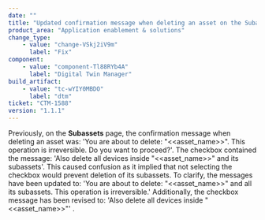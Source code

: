 ```yaml
---
date: ""
title: "Updated confirmation message when deleting an asset on the Subassets page"
product_area: "Application enablement & solutions"
change_type:
    - value: "change-VSkj2iV9m"
      label: "Fix"
component:
    - value: "component-Tl88RYb4A"
      label: "Digital Twin Manager"
build_artifact:
    - value: "tc-wYIY0MBDO"
      label: "dtm"
ticket: "CTM-1588"
version: "1.1.1"
---
```

Previously, on the **Subassets** page, the confirmation message when deleting an asset was: 'You are about to delete: "<<asset_name>>". This operation is irreversible. Do you want to proceed?'. The checkbox contained the message: 'Also delete all devices inside "<<asset_name>>" and its subassets'. This caused confusion as it implied that not selecting the checkbox would prevent deletion of its subassets. To clarify, the messages have been updated to: 'You are about to delete: "<<asset_name>>" and all its subassets. This operation is irreversible.' Additionally, the checkbox message has been revised to: 'Also delete all devices inside "<<asset_name>>"' .
